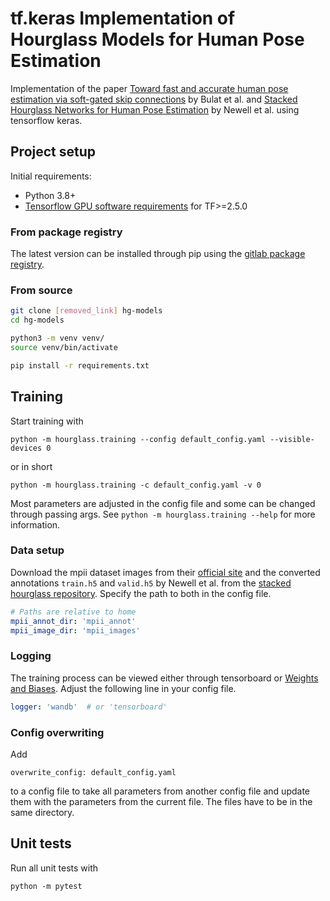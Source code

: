 # tf.keras Implementation of Hourglass Models for Human Pose Estimation

Implementation of the paper [Toward fast and accurate human pose estimation via soft-gated skip connections](https://arxiv.org/abs/2002.11098) by Bulat et al. and [Stacked Hourglass Networks for Human Pose Estimation](https://arxiv.org/abs/1603.06937) by Newell et al. using tensorflow keras.

## Project setup
Initial requirements:
  - Python 3.8+
  - [Tensorflow GPU software requirements](https://www.tensorflow.org/install/gpu#software_requirements) for TF>=2.5.0

### From package registry
The latest version can be installed through pip using the [gitlab package registry](../../packages).

### From source
```bash
git clone [removed_link] hg-models
cd hg-models

python3 -m venv venv/
source venv/bin/activate

pip install -r requirements.txt
```

## Training
Start training with
```
python -m hourglass.training --config default_config.yaml --visible-devices 0
```
or in short
```
python -m hourglass.training -c default_config.yaml -v 0
```

Most parameters are adjusted in the config file and some can be changed through passing args. 
See `python -m hourglass.training --help` for more information.

### Data setup
Download the mpii dataset images from their [official site](http://human-pose.mpi-inf.mpg.de/#download)
and the converted annotations `train.h5` and `valid.h5` by Newell et al. from the [stacked hourglass repository](https://github.com/princeton-vl/pose-hg-train/tree/master/data/mpii/annot).
Specify the path to both in the config file.
```yaml
# Paths are relative to home
mpii_annot_dir: 'mpii_annot'
mpii_image_dir: 'mpii_images'
```

### Logging
The training process can be viewed either through tensorboard or [Weights and Biases](wandb.ai).
Adjust the following line in your config file.
```yaml
logger: 'wandb'  # or 'tensorboard'
```

### Config overwriting
Add 
```
overwrite_config: default_config.yaml
```

to a config file to take all parameters from another config file and update them with the
parameters from the current file. 
The files have to be in the same directory.

## Unit tests
Run all unit tests with
```
python -m pytest
```
